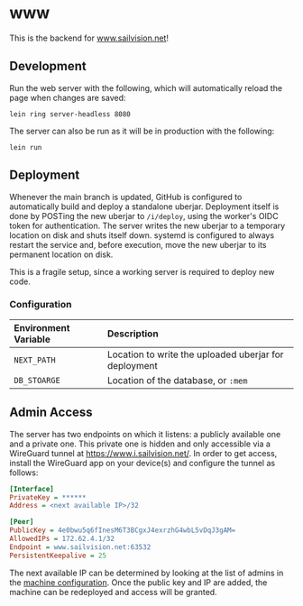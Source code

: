 # www #

This is the backend for www.sailvision.net!

## Development ##

Run the web server with the following, which will automatically reload the page
when changes are saved:

    lein ring server-headless 8080

The server can also be run as it will be in production with the following:

    lein run

## Deployment ##

Whenever the main branch is updated, GitHub is configured to automatically build
and deploy a standalone uberjar. Deployment itself is done by POSTing the new
uberjar to `/i/deploy`, using the worker's OIDC token for authentication. The
server writes the new uberjar to a temporary location on disk and shuts itself
down. systemd is configured to always restart the service and, before execution,
move the new uberjar to its permanent location on disk.

This is a fragile setup, since a working server is required to deploy new code.

### Configuration ###

| Environment Variable | Description                                           |
|:---------------------|:------------------------------------------------------|
| `NEXT_PATH`          | Location to write the uploaded uberjar for deployment |
| `DB_STOARGE`         | Location of the database, or `:mem`                   |

## Admin Access ##

The server has two endpoints on which it listens: a publicly available one and a
private one. This private one is hidden and only accessible via a WireGuard
tunnel at <https://www.i.sailvision.net/>. In order to get access, install
the WireGuard app on your device(s) and configure the tunnel as follows:

```ini
[Interface]
PrivateKey = ******
Address = <next available IP>/32

[Peer]
PublicKey = 4e0bwu5q6fInesM6T3BCgxJ4exrzhG4wbL5vDqJ3gAM=
AllowedIPs = 172.62.4.1/32
Endpoint = www.sailvision.net:63532
PersistentKeepalive = 25
```

The next available IP can be determined by looking at the list of admins in the
[machine configuration](./nixops.nix). Once the public key and IP are added, the
machine can be redeployed and access will be granted.
